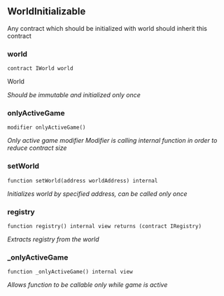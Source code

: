 ## WorldInitializable


Any contract which should be initialized with world should inherit this contract





### world

```solidity
contract IWorld world
```

World

_Should be immutable and initialized only once_




### onlyActiveGame

```solidity
modifier onlyActiveGame()
```



_Only active game modifier
Modifier is calling internal function in order to reduce contract size_




### setWorld

```solidity
function setWorld(address worldAddress) internal
```



_Initializes world by specified address, can be called only once_




### registry

```solidity
function registry() internal view returns (contract IRegistry)
```



_Extracts registry from the world_




### _onlyActiveGame

```solidity
function _onlyActiveGame() internal view
```



_Allows function to be callable only while game is active_




